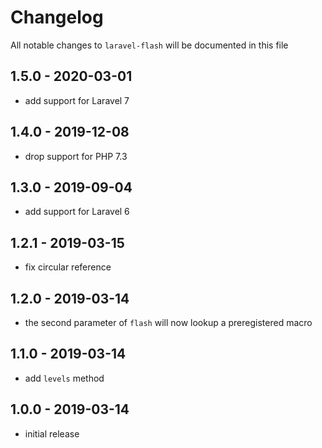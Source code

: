 # Changelog

All notable changes to `laravel-flash` will be documented in this file

## 1.5.0 - 2020-03-01

- add support for Laravel 7

## 1.4.0 - 2019-12-08

- drop support for PHP 7.3

## 1.3.0 - 2019-09-04

- add support for Laravel 6

## 1.2.1 - 2019-03-15

- fix circular reference

## 1.2.0 - 2019-03-14

- the second parameter of `flash` will now lookup a preregistered macro

## 1.1.0 - 2019-03-14

- add `levels` method

## 1.0.0 - 2019-03-14

- initial release
